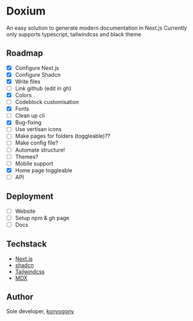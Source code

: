 # Doxium

An easy solution to generate modern documentation in Next.js
Currently only supports typescript, tailwindcss and black theme

## Roadmap

-   [x] Configure Next.js
-   [x] Configure Shadcn
-   [x] Write files
-   [ ] Link github (edit in gh)
-   [x] Colors
-   [ ] Codeblock customisation
-   [x] Fonts
-   [ ] Clean up cli
-   [x] Bug-fixing
-   [ ] Use vertisan icons
-   [ ] Make pages for folders (toggleable)??
-   [ ] Make config file?
-   [ ] Automate structure!
-   [ ] Themes?
-   [ ] Mobile support
-   [x] Home page toggleable
-   [ ] API

## Deployment

-   [ ] Website
-   [ ] Setup npm & gh page
-   [ ] Docs

## Techstack

-   [Next.js](https://nextjs.org/)
-   [shadcn](https://ui.shadcn.com/)
-   [Tailwindcss](https://tailwindcss.com/)
-   [MDX](https://mdxjs.com/)

## Author

Sole developer, [konyogony](https://github.com/konyogony)
